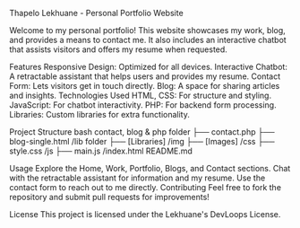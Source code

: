 Thapelo Lekhuane - Personal Portfolio Website

Welcome to my personal portfolio! This website showcases my work, blog, and provides a means to contact me. It also includes an interactive chatbot that assists visitors and offers my resume when requested.

Features
Responsive Design: Optimized for all devices.
Interactive Chatbot: A retractable assistant that helps users and provides my resume.
Contact Form: Lets visitors get in touch directly.
Blog: A space for sharing articles and insights.
Technologies Used
HTML, CSS: For structure and styling.
JavaScript: For chatbot interactivity.
PHP: For backend form processing.
Libraries: Custom libraries for extra functionality.


Project Structure
bash
contact, blog & php folder
    ├── contact.php
    ├── blog-single.html
/lib folder
    ├── [Libraries]
/img
    ├── [Images]
/css
    ├── style.css
/js
    ├── main.js
/index.html
README.md

Usage
Explore the Home, Work, Portfolio, Blogs, and Contact sections.
Chat with the retractable assistant for information and my resume.
Use the contact form to reach out to me directly.
Contributing
Feel free to fork the repository and submit pull requests for improvements!

License
This project is licensed under the Lekhuane's DevLoops License.
